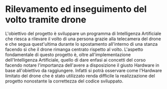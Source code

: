 # Rilevamento ed inseguimento del volto tramite drone
L'obiettivo del progetto è sviluppare un programma di Intelligenza Artificiale che riesca a rilevare il volto di una persona grazie alla telecamera del drone e che segua quest'ultima durante lo spostamento all'interno di una stanza facendo sì che il drone rimanga centrato rispetto al volto.
L'aspetto fondamentale di questo progetto è, oltre all'implementazione dell'Intelligenza Artificiale, quello di dare enfasi ai concetti del corso facendo notare l'importanza dell'avere a disposizione il giusto Hardware in base all'obiettivo da raggiungere.
Infatti si potrà osservare come l'Hardware limitato del drone che è stato utilizzato renda difficile la realizzazione del progetto nonostante la correttezza del codice sviluppato.
